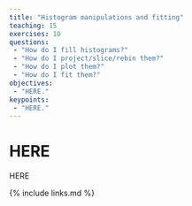 ```yaml
---
title: "Histogram manipulations and fitting"
teaching: 15
exercises: 10
questions:
 - "How do I fill histograms?"
 - "How do I project/slice/rebin them?"
 - "How do I plot them?"
 - "How do I fit them?"
objectives:
 - "HERE."
keypoints:
 - "HERE."
---
```


# HERE

HERE

{% include links.md %}
